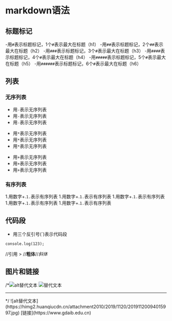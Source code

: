 # markdown语法

## 标题标记
-用`#`表示标题标记，1个`#`表示最大在标题（h1）
-用`##`表示标题标记，2个`##`表示最大在标题（h2）
-用`###`表示标题标记，3个`#`表示最大在标题（h3）
-用`####`表示标题标记，4个`#`表示最大在标题（h4）
-用`#####`表示标题标记，5个`#`表示最大在标题（h5）
-用`######`表示标题标记，6个`#`表示最大在标题（h6）


## 列表
### 无序列表
- 用`-`表示无序列表
- 用`-`表示无序列表
- 用`-`表示无序列表
* 用`*`表示无序列表
* 用`*`表示无序列表
* 用`*`表示无序列表
+ 用`+`表示无序列表
+ 用`+`表示无序列表
+ 用`+`表示无序列表

### 有序列表
1.用数字+.`1.`表示有序列表
1.用数字+.`1.`表示有序列表
1.用数字+.`1.`表示有序列表
1.用数字+.`1.`表示有序列表
1.用数字+.`1.`表示有序列表

## 代码段
- 用三个反引号(`)表示代码段
```
console.log(123);
```

//引用  > 
//**粗体**//*斜体*

## 图片和链接
/*![alt替代文本](https://himg2.huanqiucdn.cn/attachment2010/2019/1120/20191120094015997.jpg)
<img src="" alt="替代文本">
<hr>*/
![alt替代文本](https://himg2.huanqiucdn.cn/attachment2010/2019/1120/20191120094015997.jpg)
[链接](https://www.gdaib.edu.cn)
